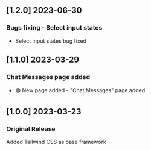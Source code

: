 ## [1.2.0] 2023-06-30

### Bugs fixing - Select input states
- Select input states bug fixed


## [1.1.0] 2023-03-29

### Chat Messages page added
- 🟢 New page added - "Chat Messages" page added

## [1.0.0] 2023-03-23

### Original Release

Added Tailwind CSS as base framework
